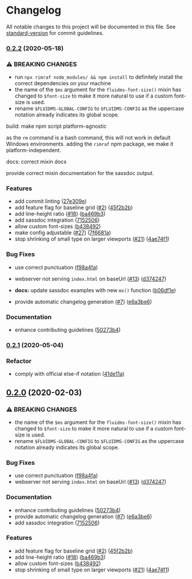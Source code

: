 # Changelog

All notable changes to this project will be documented in this file. See [standard-version](https://github.com/conventional-changelog/standard-version) for commit guidelines.

### [0.2.2](https://github.com/csshugs/FluidMS/compare/0.1.1...0.2.2) (2020-05-18)


### ⚠ BREAKING CHANGES

* run `npx rimraf node_modules/ && npm install` to
definitely install the correct dependencies on your machine
* the name of the `$ms` argument for the
`fluidms-font-size()` mixin has changed to `$font-size` to make
it more natural to use if a custom font-size is used.
* rename `$FLUIDMS-GLOBAL-CONFIG` to `$FLUIDMS-CONFIG`
as the uppercase notation already indicates its global scope.

build: make npm script platform-agnostic

as the `rm` command is a bash command, this will not work in
default Windows environments. adding the `rimraf` npm package,
we make it platform-independent.

docs: correct mixin docs

provide correct mixin documentation for the sassdoc output.

### Features

* add commit linting ([27e309e](https://github.com/csshugs/FluidMS/commit/27e309ebc00f902eaecce16b0c39598d139680a8))
* add feature flag for baseline grid ([#2](https://github.com/csshugs/FluidMS/issues/2)) ([45f2b2b](https://github.com/csshugs/FluidMS/commit/45f2b2b70df2b15cd68d00cedee012cf06aa6934))
* add line-height ratio ([#18](https://github.com/csshugs/FluidMS/issues/18)) ([ba469b3](https://github.com/csshugs/FluidMS/commit/ba469b3e26d6bdabbc083dc078343679a0d77a4b))
* add sassdoc integration ([7152506](https://github.com/csshugs/FluidMS/commit/71525063fbb0a9ded8397fbd65ed05e8b7093f2f))
* allow custom font-sizes ([b438492](https://github.com/csshugs/FluidMS/commit/b43849253364b5337e2eac8b983cfc1f3893323e))
* make config adjustable ([#27](https://github.com/csshugs/FluidMS/issues/27)) ([7f6681a](https://github.com/csshugs/FluidMS/commit/7f6681a752a1a4f4f80d8b808d32ca942b322767))
* stop shrinking of small type on larger viewports ([#21](https://github.com/csshugs/FluidMS/issues/21)) ([4ae74f1](https://github.com/csshugs/FluidMS/commit/4ae74f1c224a408f32d53b67d0a538150e0e386e))


### Bug Fixes

* use correct punctuation ([f98a4fa](https://github.com/csshugs/FluidMS/commit/f98a4fac9265818716d293d4bb307d5bb3e192e8))
* webserver not serving `index.html` on baseUrl ([#13](https://github.com/csshugs/FluidMS/issues/13)) ([d374247](https://github.com/csshugs/FluidMS/commit/d374247aa4f46296e16c18804afc67457c1744f1))
* **docs:** update sassdoc examples with new `ms()` function ([b06df1e](https://github.com/csshugs/FluidMS/commit/b06df1e17c3bc569dee9cdfba763afe4c88d4046))


* provide automatic changelog generation ([#7](https://github.com/csshugs/FluidMS/issues/7)) ([e6a3be6](https://github.com/csshugs/FluidMS/commit/e6a3be6e88574ee784122814aedd6591b9586180))


### Documentation

* enhance contributing guidelines ([50273b4](https://github.com/csshugs/FluidMS/commit/50273b470f606f417fb5308cbd6fd29a1b58b3e6))

### [0.2.1](https://github.com/csshugs/FluidMS/compare/0.1.1...0.2.1) (2020-05-04)


### Refactor

* comply with official else-if notation ([41de11a](https://github.com/csshugs/FluidMS/commit/41de11a1e39433e71e175759d9eb0727777883a9))

## [0.2.0](https://github.com/csshugs/FluidMS/compare/0.1.1...0.2.0) (2020-02-03)


### ⚠ BREAKING CHANGES

* the name of the `$ms` argument for the
`fluidms-font-size()` mixin has changed to `$font-size` to make
it more natural to use if a custom font-size is used.
* rename `$FLUIDMS-GLOBAL-CONFIG` to `$FLUIDMS-CONFIG`
as the uppercase notation already indicates its global scope.


### Bug Fixes

* use correct punctuation ([f98a4fa](https://github.com/csshugs/FluidMS/commit/f98a4fa))
* webserver not serving `index.html` on baseUrl ([#13](https://github.com/csshugs/FluidMS/issues/13)) ([d374247](https://github.com/csshugs/FluidMS/commit/d374247))


### Documentation

* enhance contributing guidelines ([50273b4](https://github.com/csshugs/FluidMS/commit/50273b4))
* provide automatic changelog generation ([#7](https://github.com/csshugs/FluidMS/issues/7)) ([e6a3be6](https://github.com/csshugs/FluidMS/commit/e6a3be6))
* add sassdoc integration ([7152506](https://github.com/csshugs/FluidMS/commit/7152506))


### Features

* add feature flag for baseline grid ([#2](https://github.com/csshugs/FluidMS/issues/2)) ([45f2b2b](https://github.com/csshugs/FluidMS/commit/45f2b2b))
* add line-height ratio ([#18](https://github.com/csshugs/FluidMS/issues/18)) ([ba469b3](https://github.com/csshugs/FluidMS/commit/ba469b3))
* allow custom font-sizes ([b438492](https://github.com/csshugs/FluidMS/commit/b438492))
* stop shrinking of small type on larger viewports ([#21](https://github.com/csshugs/FluidMS/issues/21)) ([4ae74f1](https://github.com/csshugs/FluidMS/commit/4ae74f1))
